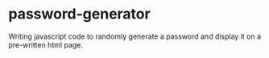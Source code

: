 # password-generator
Writing javascript code to randomly generate a password and display it on a pre-written html page.
